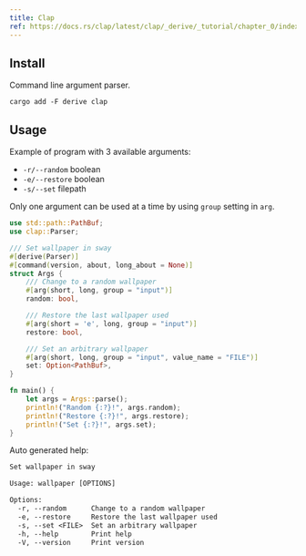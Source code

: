 ```yaml
---
title: Clap
ref: https://docs.rs/clap/latest/clap/_derive/_tutorial/chapter_0/index.html
---
```


## Install

Command line argument parser.

```shell
cargo add -F derive clap
```

## Usage

Example of program with 3 available arguments:

- `-r/--random` boolean
- `-e/--restore` boolean
- `-s/--set` filepath

Only one argument can be used at a time by using `group` setting in `arg`.

```rust
use std::path::PathBuf;
use clap::Parser;

/// Set wallpaper in sway
#[derive(Parser)]
#[command(version, about, long_about = None)]
struct Args {
    /// Change to a random wallpaper
    #[arg(short, long, group = "input")]
    random: bool,

    /// Restore the last wallpaper used
    #[arg(short = 'e', long, group = "input")]
    restore: bool,

    /// Set an arbitrary wallpaper
    #[arg(short, long, group = "input", value_name = "FILE")]
    set: Option<PathBuf>,
}

fn main() {
    let args = Args::parse();
    println!("Random {:?}!", args.random);
    println!("Restore {:?}!", args.restore);
    println!("Set {:?}!", args.set);
}
```

Auto generated help:

```txt
Set wallpaper in sway

Usage: wallpaper [OPTIONS]

Options:
  -r, --random      Change to a random wallpaper
  -e, --restore     Restore the last wallpaper used
  -s, --set <FILE>  Set an arbitrary wallpaper
  -h, --help        Print help
  -V, --version     Print version
```
